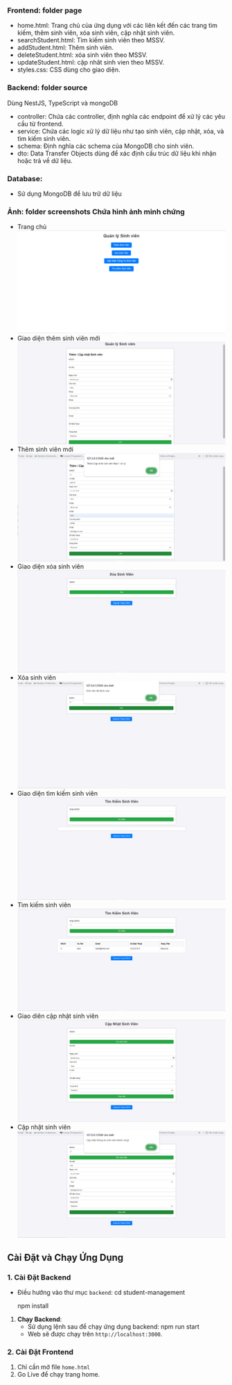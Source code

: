 ### Frontend: folder page

- home.html: Trang chủ của ứng dụng với các liên kết đến các trang tìm kiếm, thêm sinh viên, xóa sinh viên, cập nhật sinh viên.
- searchStudent.html: Tìm kiếm sinh viên theo MSSV.
- addStudent.html: Thêm sinh viên.
- deleteStudent.html: xóa sinh viên theo MSSV.
- updateStudent.html: cập nhât sinh vien theo MSSV.
- styles.css: CSS dùng cho giao diện.

### Backend: folder source
Dùng NestJS, TypeScript và mongoDB 
- controller: Chứa các controller, định nghĩa các endpoint để xử lý các yêu cầu từ frontend.
- service: Chứa các logic xử lý dữ liệu như tạo sinh viên, cập nhật, xóa, và tìm kiếm sinh viên.
- schema: Định nghĩa các schema của MongoDB cho sinh viên.
- dto: Data Transfer Objects dùng để xác định cấu trúc dữ liệu khi nhận hoặc trả về dữ liệu.

### Database:
- Sử dụng MongoDB để lưu trữ dữ liệu
  
### Ảnh: folder screenshots Chứa hình ảnh minh chứng
- Trang chủ
![Trang chủ](screenshots/homepage.png)
- Giao diện thêm sinh viên mới
![Giao diện thêm sinh viên mới](screenshots/addStudent.PNG)
- Thêm sinh viên mới
![Thêm sinh viên mới](screenshots/demoAddStudent.PNG)
- Giao diện xóa sinh viên
![Giao diện xóa sinh viên](screenshots/deleteStudent.PNG)
- Xóa sinh viên
![Xóa sinh viên](screenshots/demoDeleteStudent.PNG)
- Giao diện tìm kiếm sinh viên
![Giao diện tìm kiếm sinh viên](screenshots/findStudent.PNG)
- Tìm kiếm sinh viên
![Tìm kiếm sinh viên](screenshots/demoFindStudent.PNG)
- Giao diên cập nhật sinh viên
![Giao diên cập nhật sinh viên](screenshots/updateStudent.PNG)
- Cập nhật sinh viên
![Cập nhật sinh viên](screenshots/demoUpdateStudent.PNG)
## Cài Đặt và Chạy Ứng Dụng

### 1. Cài Đặt Backend

   - Điều hướng vào thư mục `backend`:
     cd student-management

     npm install


1. **Chạy Backend**:
   - Sử dụng lệnh sau để chạy ứng dụng backend:
     npm run start
   - Web sẽ được chạy trên `http://localhost:3000`.

### 2. **Cài Đặt Frontend**

1. Chỉ cần mở file `home.html` 
2. Go Live để chạy trang home. 

